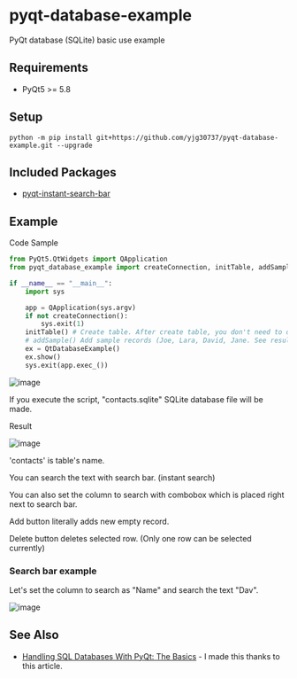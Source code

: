 # pyqt-database-example
PyQt database (SQLite) basic use example

## Requirements
* PyQt5 >= 5.8

## Setup
`python -m pip install git+https://github.com/yjg30737/pyqt-database-example.git --upgrade`

## Included Packages
* <a href="https://github.com/yjg30737/pyqt-instant-search-bar.git">pyqt-instant-search-bar</a>

## Example
Code Sample
```python
from PyQt5.QtWidgets import QApplication
from pyqt_database_example import createConnection, initTable, addSample, QtDatabaseExample

if __name__ == "__main__":
    import sys

    app = QApplication(sys.argv)
    if not createConnection():
        sys.exit(1)
    initTable() # Create table. After create table, you don't need to do it unless you want to make the table to empty.
    # addSample() Add sample records (Joe, Lara, David, Jane. See result image below.)
    ex = QtDatabaseExample()
    ex.show()
    sys.exit(app.exec_())
```

![image](https://user-images.githubusercontent.com/55078043/177900006-31577341-84f3-4d87-bfff-36765fc3334c.png)

If you execute the script, "contacts.sqlite" SQLite database file will be made.

Result


![image](https://user-images.githubusercontent.com/55078043/183241774-786ad283-2461-4ef7-8b7e-f3c27c25ae92.png)

'contacts' is table's name.

You can search the text with search bar. (instant search)

You can also set the column to search with combobox which is placed right next to search bar.

Add button literally adds new empty record.

Delete button deletes selected row. (Only one row can be selected currently)

### Search bar example

Let's set the column to search as "Name" and search the text "Dav".

![image](https://user-images.githubusercontent.com/55078043/183241795-5cb1a0cc-a551-4f0e-add7-f01ae7e7085e.png)

## See Also

* <a href="https://realpython.com/python-pyqt-database/#reader-comments">Handling SQL Databases With PyQt: The Basics</a> - I made this thanks to this article.
